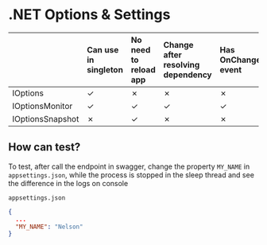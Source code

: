 # .NET Options & Settings

|                  | Can use in singleton | No need to reload app | Change after resolving dependency | Has OnChange event | Lifecicle |
| :---             | :---                 | :---                  | :---                              | :---               | :---      |
| IOptions         | &check;              | &cross;               | &cross;                           | &cross;            | Singleton |
| IOptionsMonitor  | &check;              | &check;               | &check;                           | &check;            | Transient |
| IOptionsSnapshot | &cross;              | &check;               | &cross;                           | &cross;            | Scoped    |

## How can test?

To test, after call the endpoint in swagger, change the property `MY_NAME` in `appsettings.json`, while the process is stopped in the sleep thread and see the difference in the logs on console

```
appsettings.json
```
```json
{
  ...
  "MY_NAME": "Nelson"
}
```